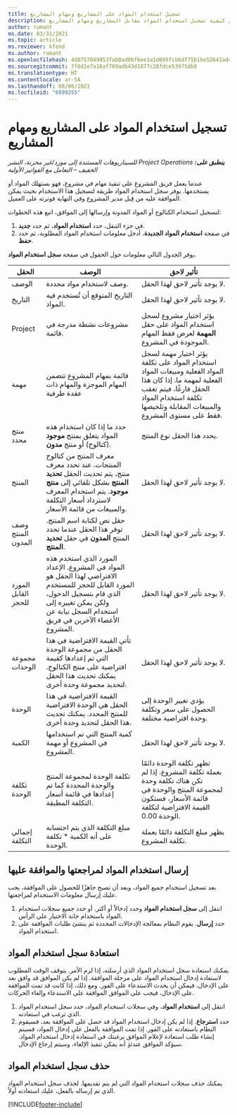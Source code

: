 ```yaml
---
title: تسجيل استخدام المواد على المشاريع ومهام المشاريع
description: يوفر هذا الموضوع معلومات حول كيفية تسجيل استخدام المواد مقابل المشاريع ومهام المشاريع.
author: rumant
ms.date: 03/31/2021
ms.topic: article
ms.reviewer: kfend
ms.author: rumant
ms.openlocfilehash: 4d8757049953fab0ad8bf6ee1a1d695fcb6df75b1be52641ad4af3b3137d7a0a
ms.sourcegitcommit: 7f8d1e7a16af769adb43d1877c28fdce53975db8
ms.translationtype: HT
ms.contentlocale: ar-SA
ms.lasthandoff: 08/06/2021
ms.locfileid: "6999255"
---
```

# <a name="record-material-usage-on-projects-and-project-tasks"></a>تسجيل استخدام المواد على المشاريع ومهام المشاريع

_**ينطبق على:** ‏‫Project Operations للسيناريوهات المستندة إلى مورد/غير مخزنة‬، ‏‫النشر الخفيف – التعامل مع الفواتير الأولية‬_

عندما يعمل فريق المشروع على تنفيذ مهام في مشروع، فهو يستهلك المواد أو يستخدمها. يوفر سجل استخدام المواد طريقة لتسجيل هذا الاستخدام بحيث يمكن الموافقة عليه من قِبل مدير المشروع وفي النهاية فوترته على العميل. 

لتسجيل استخدام الكتالوج أو المواد المدونة وإرسالها إلى الموافق، اتبع هذه الخطوات: 

1. في جزء التنقل، حدد **استخدام المواد**، ثم حدد **جديد**.
2. في صفحة **استخدام المواد الجديدة**، أدخل معلومات استخدام المواد المطلوبة، ثم حدد **حفظ**.

يوفر الجدول التالي معلومات حول الحقول في صفحة **سجل استخدام المواد**. 

| **الحقل** | **الوصف** | **تأثير لاحق** |
| --- | --- | --- |
| الوصف  | وصف لاستخدام مواد محددة. | لا يوجد تأثير لاحق لهذا الحقل. |
| التاريخ‬ | التاريخ المتوقع أن تُستخدم فيه المواد. | لا يوجد تأثير لاحق لهذا الحقل. |
| Project | مشروعات نشطة مدرجة في قائمة. | يؤثر اختيار مشروع لسجل استخدام المواد على حقل **المهمة** لعرض فقط المهام الموجودة في المشروع. |
| مهمة | قائمة بمهام المشروع تتضمن المهام الموجزة والمهام ذات عقدة طرفية | يؤثر اختيار مهمة لسجل استخدام المواد على تكلفة المواد الفعلية ومبيعات المواد الفعلية لمهمة ما. إذا كان هذا الحقل فارغًا، فيتم تعقب تكلفة استخدام المواد والمبيعات المقابلة وتلخيصها فقط على مستوى المشروع. |
| منتج محدد | حدد ما إذا كان استخدام هذه المواد يتعلق بمنتج **موجود** (كتالوج) أو منتج **مدون**. | يحدد هذا الحقل نوع المنتج. |
| المنتج  | معرف المنتج من كتالوج المنتجات. عند تحدد معرف منتج، يتم تحديث الحقل **تحديد المنتج** بشكل تلقائي إلى **منتج موجود**. يتم استخدام المعرف لاسترداد أسعار التكلفة والمبيعات من قائمة الأسعار. | لا يوجد تأثير لاحق لهذا الحقل. |
| وصف المنتج المدون | حقل نص لكتابة اسم المنتج. توفر هذا الحقل عندما تحدد المنتج **المدون** في حقل **تحديد المنتج**.| لا يوجد تأثير لاحق لهذا الحقل. |
| المورد القابل للحجز| المورد الذي استخدم هذه المواد في المشروع. الإعداد الافتراضي لهذا الحقل هو المورد القابل للحجز للمستخدم الذي قام بتسجيل الدخول، ولكن يمكن تغييره إلى استخدام السجل نيابة عن الأعضاء الآخرين في فريق المشروع. | لا يوجد تأثير لاحق لهذا الحقل. |
| مجموعة الوحدات | تأتي القيمة الافتراضية في هذا الحقل من مجموعة الوحدة التي تم إعدادها كقيمة افتراضية على منتج الكتالوج. يمكنك تحديث هذا الحقل لتحديد مجموعة وحدة أخرى. | لا يوجد تأثير لاحق لهذا الحقل. |
| الوحدة | القيمة الافتراضية في هذا الحقل هي الوحدة الافتراضية للمنتج المحدد. يمكنك تحديث هذا الحقل لتحديد وحدة أخرى. | يؤدي تغيير الوحدة إلى الحصول على سعر وتكلفة وحدة افتراضية مختلفة. |
| الكمية | كمية المنتج التي تم استخدامها في المشروع أو مهمة المشروع. | لا يوجد تأثير لاحق لهذا الحقل. |
| تكلفة الوحدة | تكلفة الوحدة لمجموعة المنتج والوحدة المحددة كما تم إعدادها في قائمة أسعار التكلفة المطبقة. | تظهر تكلفة الوحدة دائمًا بعملة تكلفة المشروع. إذا لم تكن هناك تكلفة وحدة لمجموعة المنتج والوحدة في قائمة الأسعار، فستكون القيمة الافتراضية لتكلفة الوحدة 0.00. |
| إجمالي التكلفة | مبلغ التكلفة الذي يتم احتسابه على أنه الكمية \* تكلفة الوحدة.| يظهر مبلغ التكلفة دائمًا بعملة تكلفة المشروع. |


## <a name="submit-material-usage-for-review-and-approval"></a>إرسال استخدام المواد لمراجعتها والموافقة عليها 
بعد تسجيل استخدام جميع المواد، وبعد أن تصبح جاهزًا للحصول على الموافقة، يجب عليك إرسال معلومات الاستخدام لمراجعتها.

1. انتقل إلى **سجل استخدام المواد** وحدد إدخالاً أو أكثر. أو حدد جميع سجلات استخدام المواد باستخدام خانة الاختيار على الرأس.
2. حدد **إرسال**. يقوم النظام بمعالجة الإدخالات المحددة ثم ينشئ طلبات الموافقة على استخدام المواد.

## <a name="recall-a-material-usage-log"></a>استعادة سجل استخدام المواد

يمكنك استعادة سجل استخدام المواد الذي أرسلته، إذا لزم الأمر. يتوقف الوقت المطلوب لاستعادة إدخال استخدام المواد على مرحلة الموافقة.  إذا لم يكن الموافق قد وافق بعد على الإدخال، فيمكن أن يحدث الاستدعاء على الفور. ومع ذلك، إذا كانت قد تمت الموافقة على الإدخال، فيجب على الموافق الموافقة على الاستدعاء وإلغاء الحركات.

1. انتقل إلى **استخدام المواد**، وفي سجلات استخدام المواد، حدد سجل استخدام المواد الذي ترغب في استعادته.
2. حدد **استرجاع**. إذا لم يكن إدخال استخدام المواد قد حصل على الموافقة بعد، فسيقوم النظام باستعادته على الفور. إذا تمت الموافقة بالفعل على إدخال المواد، فسيتم إنشاء طلب استعادة لإعلام الموافق برغبتك في استعادة إدخال استخدام المواد. سيؤكد الموافق عندئذٍ أنه يمكن تنفيذ الإلغاء، وسيتم إرجاع الإدخال.

## <a name="delete-a-material-usage-log"></a>حذف سجل استخدام المواد

يمكنك حذف سجلات استخدام المواد التي لم يتم تقديمها. لحذف سجل استخدام المواد الذي تم إرساله بالفعل، عليك استعادته أولاً.



[!INCLUDE[footer-include](../includes/footer-banner.md)]
